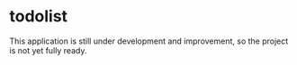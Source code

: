 # todolist
This application is still under development and improvement, so the project is not yet fully ready.
